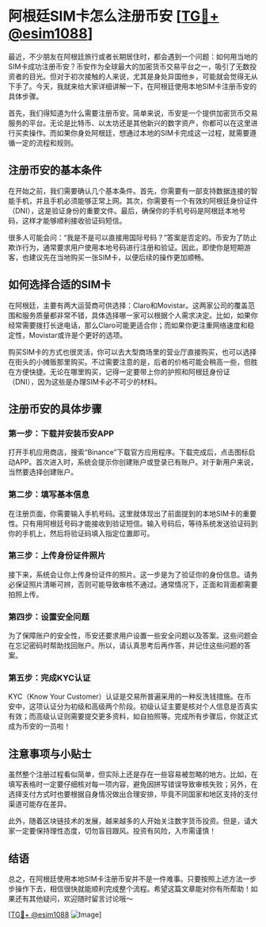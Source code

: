 # 阿根廷SIM卡怎么注册币安 [[TG💪+ @esim1088](https://t.me/s/esim1088)]

最近，不少朋友在阿根廷旅行或者长期居住时，都会遇到一个问题：如何用当地的SIM卡成功注册币安？币安作为全球最大的加密货币交易平台之一，吸引了无数投资者的目光。但对于初次接触的人来说，尤其是身处异国他乡，可能就会觉得无从下手了。今天，我就来给大家详细讲解一下，在阿根廷使用本地SIM卡注册币安的具体步骤。

首先，我们得知道为什么需要注册币安。简单来说，币安是一个提供加密货币交易服务的平台。无论是比特币、以太坊还是其他新兴的数字资产，你都可以在这里进行买卖操作。而如果你身处阿根廷，想通过本地的SIM卡完成这一过程，就需要遵循一定的流程和规则。

## 注册币安的基本条件

在开始之前，我们需要确认几个基本条件。首先，你需要有一部支持数据连接的智能手机，并且手机必须能够正常上网。其次，你需要有一个有效的阿根廷身份证件（DNI），这是验证身份的重要文件。最后，确保你的手机号码是阿根廷本地号码，这样才能够顺利接收验证码短信。

很多人可能会问：“我是不是可以直接用国际号码？”答案是否定的。币安为了防止欺诈行为，通常要求用户使用本地号码进行注册和验证。因此，即使你是短期游客，也建议先在当地购买一张SIM卡，以便后续的操作更加顺畅。

## 如何选择合适的SIM卡

在阿根廷，主要有两大运营商可供选择：Claro和Movistar。这两家公司的覆盖范围和服务质量都非常不错，具体选择哪一家可以根据个人需求决定。比如，如果你经常需要拨打长途电话，那么Claro可能更适合你；而如果你更注重网络速度和稳定性，Movistar或许是个更好的选项。

购买SIM卡的方式也很灵活，你可以去大型商场里的营业厅直接购买，也可以选择在街头的小摊贩那里购买。不过需要注意的是，后者的价格可能会稍高一些，但胜在方便快捷。无论在哪里购买，记得一定要带上你的护照和阿根廷身份证（DNI），因为这些是办理SIM卡必不可少的材料。

## 注册币安的具体步骤

### 第一步：下载并安装币安APP

打开手机应用商店，搜索“Binance”下载官方应用程序。下载完成后，点击图标启动APP。首次进入时，系统会提示你创建账户或登录已有账户。对于新用户来说，当然要选择创建账户。

### 第二步：填写基本信息

在注册页面，你需要输入手机号码。这里就体现出了前面提到的本地SIM卡的重要性。只有用阿根廷号码才能接收到验证短信。输入号码后，等待系统发送验证码到你的手机上，然后将验证码填入指定位置即可。

### 第三步：上传身份证件照片

接下来，系统会让你上传身份证件的照片。这一步是为了验证你的身份信息。请务必保证照片清晰可辨，否则可能导致审核不通过。通常情况下，正面和背面都需要拍照上传。

### 第四步：设置安全问题

为了保障账户的安全性，币安还要求用户设置一些安全问题以及答案。这些问题会在忘记密码时帮助找回账户。所以，请认真思考后再作答，并记住这些问题的答案。

### 第五步：完成KYC认证

KYC（Know Your Customer）认证是交易所普遍采用的一种反洗钱措施。在币安中，这项认证分为初级和高级两个阶段。初级认证主要是核对个人信息是否真实有效；而高级认证则需要提交更多资料，如自拍照等。完成所有步骤后，你就正式成为币安的一员啦！

## 注意事项与小贴士

虽然整个注册过程看似简单，但实际上还是存在一些容易被忽略的地方。比如，在填写表格时一定要仔细核对每一项内容，避免因拼写错误导致审核失败；另外，在选择支付方式时也要根据自身情况做出合理安排，毕竟不同国家和地区支持的支付渠道可能存在差异。

此外，随着区块链技术的发展，越来越多的人开始关注数字货币投资。但是，请大家一定要保持理性态度，切勿盲目跟风。投资有风险，入市需谨慎！

## 结语

总之，在阿根廷使用本地SIM卡注册币安并不是一件难事。只要按照上述方法一步步操作下去，相信很快就能顺利完成整个流程。希望这篇文章能对你有所帮助！如果还有其他疑问，欢迎随时留言讨论哦～

[[TG💪+ @esim1088](https://t.me/s/esim1088) ![Image](https://i.postimg.cc/4NQfJmqS/Snipaste-2025-05-13-00-14-12.png)]